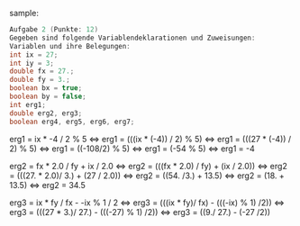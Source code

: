 sample:
```java
Aufgabe 2 (Punkte: 12)  
Gegeben sind folgende Variablendeklarationen und Zuweisungen:  
Variablen und ihre Belegungen:  
int ix = 27;  
int iy = 3;  
double fx = 27.;  
double fy = 3.;  
boolean bx = true;  
boolean by = false;  
int erg1;  
double erg2, erg3;  
boolean erg4, erg5, erg6, erg7;
```

erg1 = ix * -4 / 2 % 5 
$\Leftrightarrow$ erg1 = (((ix * (-4)) / 2) % 5)
$\Leftrightarrow$ erg1 = (((27 * (-4)) / 2) % 5)
$\Leftrightarrow$ erg1 = ((-108/2) % 5)
$\Leftrightarrow$ erg1 = (-54 % 5)
$\Leftrightarrow$ erg1 = -4

erg2 = fx * 2.0 / fy + ix / 2.0
$\Leftrightarrow$ erg2 = (((fx * 2.0) / fy) + (ix / 2.0))
$\Leftrightarrow$ erg2 = (((27. * 2.0)/ 3.) + (27 / 2.0))
$\Leftrightarrow$ erg2 = ((54. /3.) + 13.5)
$\Leftrightarrow$ erg2 = (18. + 13.5)
$\Leftrightarrow$ erg2 = 34.5

erg3 = ix * fy / fx - -ix % 1 / 2
$\Leftrightarrow$ erg3 = (((ix * fy)/ fx) - (((-ix) % 1) /2))
$\Leftrightarrow$ erg3 = (((27 * 3.)/ 27.) - (((-27) % 1) /2))
$\Leftrightarrow$ erg3 = ((9./ 27.) - (-27 /2))

